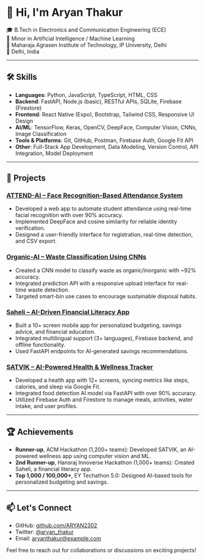 # 👋 Hi, I'm Aryan Thakur

🎓 B.Tech in Electronics and Communication Engineering (ECE)  
🎯 Minor in Artificial Intelligence / Machine Learning  
🏫 Maharaja Agrasen Institute of Technology, IP University, Delhi  
📍 Delhi, India

---

## 🛠️ Skills

- **Languages**: Python, JavaScript, TypeScript, HTML, CSS
- **Backend**: FastAPI, Node.js (basic), RESTful APIs, SQLite, Firebase (Firestore)
- **Frontend**: React Native (Expo), Bootstrap, Tailwind CSS, Responsive UI Design
- **AI/ML**: TensorFlow, Keras, OpenCV, DeepFace, Computer Vision, CNNs, Image Classification
- **Tools & Platforms**: Git, GitHub, Postman, Firebase Auth, Google Fit API
- **Other**: Full-Stack App Development, Data Modeling, Version Control, API Integration, Model Deployment

---

## 🚀 Projects

### [ATTEND-AI – Face Recognition-Based Attendance System](https://github.com/ARYAN2302/ATTEND-AI)
- Developed a web app to automate student attendance using real-time facial recognition with over 90% accuracy.
- Implemented DeepFace and cosine similarity for reliable identity verification.
- Designed a user-friendly interface for registration, real-time detection, and CSV export.

### [Organic-AI – Waste Classification Using CNNs](https://github.com/ARYAN2302/organic-ai)
- Created a CNN model to classify waste as organic/inorganic with ~92% accuracy.
- Integrated prediction API with a responsive upload interface for real-time waste detection.
- Targeted smart-bin use cases to encourage sustainable disposal habits.

### [Saheli – AI-Driven Financial Literacy App](https://github.com/ARYAN2302/Saheli)
- Built a 10+ screen mobile app for personalized budgeting, savings advice, and financial education.
- Integrated multilingual support (3+ languages), Firebase backend, and offline functionality.
- Used FastAPI endpoints for AI-generated savings recommendations.

### [SATVIK – AI-Powered Health & Wellness Tracker](https://github.com/ARYAN2302/SATVIK)
- Developed a health app with 12+ screens, syncing metrics like steps, calories, and sleep via Google Fit.
- Integrated food detection AI model via FastAPI with over 90% accuracy.
- Utilized Firebase Auth and Firestore to manage meals, activities, water intake, and user profiles.

---

## 🏆 Achievements

- **Runner-up**, ACM Hackathon (1,200+ teams): Developed SATVIK, an AI-powered wellness app using computer vision and ML.
- **2nd Runner-up**, Hansraj Innoverse Hackathon (1,000+ teams): Created Saheli, a financial literacy app.
- **Top 1,000 / 100,000+**, EY Techathon 5.0: Designed AI-based tools for personalized budgeting and savings.

---

## 📫 Let's Connect

- GitHub: [github.com/ARYAN2302](https://github.com/ARYAN2302)
- Twitter: [@aryan_thakur](https://x.com/aryan_thakur)
- Email: aryanthakur@example.com

Feel free to reach out for collaborations or discussions on exciting projects!
